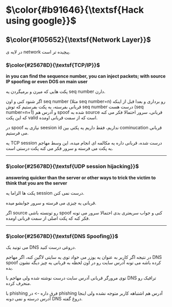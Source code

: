 $\color{#b91646}{\textsf{Hack using google}}$
=============================================

## $\color{#105652}{\textsf{Network Layer}}$

در لایه ی network پیچیده تر است.

### $\color{#25678D}{\textsf{TCP/IP}}$

**in you can find the sequence number, you can inject packets; with source IP spoofing or even DOS on main user**


پکت هایی که میرن و برمیگردن یه seq number دارن.

اگر شنود کنی و اون seq number (مثلا seq number=n) رو برداری و بعدا قبل از اینکه قربانی بفرسته، یه پکت بفرستیم که توش seq number درست هست (seq number=n+1) و آدرس هم spoof شده به source قربانی، سرور احتمالا فکر می کنه که این پکت valid است که از سمت قربانی اومده.

در spoof نیازی به seesion id نداریم، فقط داریم یه پکتی بین cominucation قربانی می فرستیم.

یه TCP session درست شده، قربانی داره یه مکالمه ای انجام میده، این وسط مهاجم یه پکت می فرسته و سرور فکر می کنه پکت درستی است.

______________________
### $\color{#25678D}{\textsf{UDP session hijacking}}$

**answering quicker than the server or other ways to trick the victim to think that you are the server**

پکت ها الزاما یه session درست نمی کنن.

قربانی یه چیزی می فرسته و سرور جوابشو میده.

اگر source رو تونسته باشی spoof کنی و جواب سریعتری بدی احتمالا سرور می تونه فکر کنه که پکت اصلی از سمت قربانی اومده.
______________________
### $\color{#25678D}{\textsf{DNS Spoofing}}$

می تونید یک DNS دروغی درست کنید.

در نتیجه اگر کاربر به عنوان یه یوزر می خواد توی یه سایتی لاگین کنه، اگر مهاجم DNS spoof کرده باشه می تونه آدرس سایت رو در اون لحظه به قربانی یه چیز دیگه نشون بده.

توی مرورگر قربانی آدرس سایت درست نوشته شده ولی مهاجم با DNS ترافیک رو منحرف کرده.

با phishing فرق داره -> در phishing آدرس هم اشتباهه کاربر متوجه نشده ولی اینجا آدرس درسته و نمی دونه DNS  دروغ گفته.
